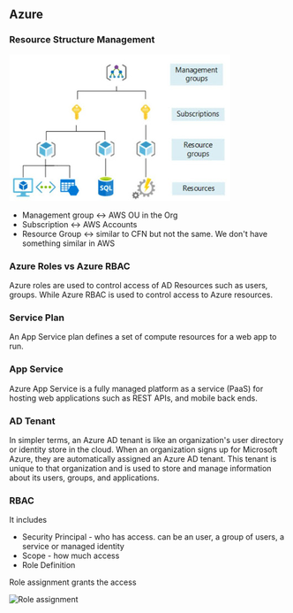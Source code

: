 ## Azure

### Resource Structure Management

![mgmt](./diagrams/mgmt.jpg)

- Management group <-> AWS OU in the Org
- Subscription <-> AWS Accounts
- Resource Group <-> similar to CFN but not the same. We don't have something similar in AWS

### Azure Roles vs Azure RBAC

Azure roles are used to control access of AD Resources such as users, groups. While Azure RBAC is used to control access to Azure resources.

### Service Plan

An App Service plan defines a set of compute resources for a web app to run.

### App Service

Azure App Service is a fully managed platform as a service (PaaS) for hosting web applications such as REST APIs, and mobile back ends.

### AD Tenant

In simpler terms, an Azure AD tenant is like an organization's user directory or identity store in the cloud. When an organization signs up for Microsoft Azure, they are automatically assigned an Azure AD tenant. This tenant is unique to that organization and is used to store and manage information about its users, groups, and applications.

### RBAC

It includes

- Security Principal - who has access. can be an user, a group of users, a service or managed identity
- Scope - how much access
- Role Definition

Role assignment grants the access

![Role assignment](https://learn.microsoft.com/en-us/azure/role-based-access-control/media/overview/rbac-overview.png)



